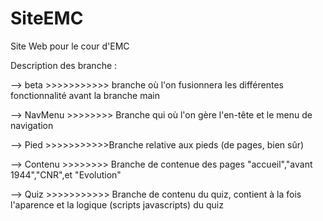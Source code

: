 # SiteEMC
Site Web pour le cour d'EMC

Description des branche : 

--> beta >>>>>>>>>>> branche où l'on fusionnera les différentes fonctionnalité avant la branche main 

--> NavMenu >>>>>>>> Branche qui où l'on gère l'en-tête et le menu de navigation

--> Pied >>>>>>>>>>>Branche relative aux pieds (de pages, bien sûr)

--> Contenu >>>>>>>> Branche de contenue des pages "accueil","avant 1944","CNR",et "Evolution"

--> Quiz >>>>>>>>>>> Branche de contenu du quiz, contient à la fois l'aparence et la logique (scripts javascripts) du quiz